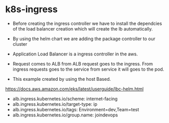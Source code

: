 # k8s-ingress

* Before creating the ingress controller we have to install the dependcies of the load balancer creation which will  create the lb automatically.

* By using the helm chart we are adding the package controller to our cluster 

* Application Load Balancer is a ingress controller in the aws.

* Request comes to ALB from ALB request goes to the ingress. From ingress requests goes to the service from service it will goes to the pod.

* This example created by using the host Based.


https://docs.aws.amazon.com/eks/latest/userguide/lbc-helm.html

* alb.ingress.kubernetes.io/scheme: internet-facing
*  alb.ingress.kubernetes.io/target-type: ip
*  alb.ingress.kubernetes.io/tags: Environment=dev,Team=test
*  alb.ingress.kubernetes.io/group.name: joindevops


